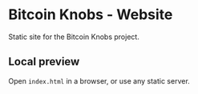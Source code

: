 # Bitcoin Knobs - Website

Static site for the Bitcoin Knobs project.

## Local preview

Open `index.html` in a browser, or use any static server.

